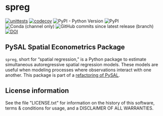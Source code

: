 # spreg

[![unittests](https://github.com/pysal/spreg/workflows/.github/workflows/unittests.yml/badge.svg)](https://github.com/pysal/spreg/actions?query=workflow%3A.github%2Fworkflows%2Funittests.yml)
[![codecov](https://codecov.io/gh/pysal/spreg/branch/master/graph/badge.svg?token=9VrJpIYIl3)](https://codecov.io/gh/pysal/spreg)
![PyPI - Python Version](https://img.shields.io/pypi/pyversions/spreg)
![PyPI](https://img.shields.io/pypi/v/spreg)
![Conda (channel only)](https://img.shields.io/conda/vn/conda-forge/spreg)
![GitHub commits since latest release (branch)](https://img.shields.io/github/commits-since/pysal/spreg/latest)
[![DOI](https://zenodo.org/badge/DOI/10.5281/zenodo.4421373.svg)](https://zenodo.org/record/4421373)

## PySAL Spatial Econometrics Package

`spreg`, short for “spatial regression,” is a Python package to estimate simultaneous autoregressive spatial regression models. These models are useful when modeling processes where observations interact with one another. 
This package is part of a [refactoring of PySAL](https://github.com/pysal/pysal/wiki/PEP-13:-Refactor-PySAL-Using-Submodules).

## License information

See the file "LICENSE.txt" for information on the history of this
software, terms & conditions for usage, and a DISCLAIMER OF ALL
WARRANTIES.

